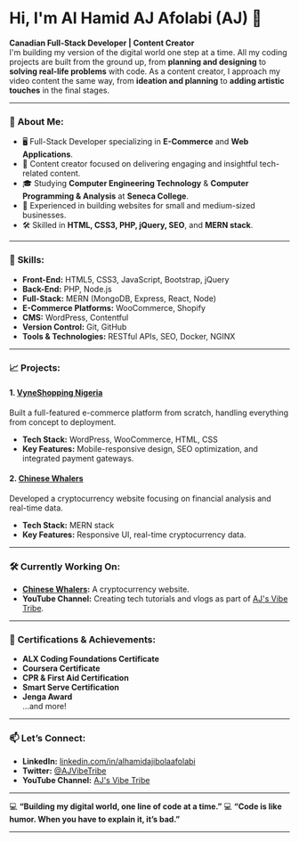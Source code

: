 # Hi, I'm Al Hamid AJ Afolabi (AJ) 👋

**Canadian Full-Stack Developer | Content Creator**  
I'm building my version of the digital world one step at a time. All my coding projects are built from the ground up, from **planning and designing** to **solving real-life problems** with code. As a content creator, I approach my video content the same way, from **ideation and planning** to **adding artistic touches** in the final stages.

---

### 🌟 **About Me:**

- 🖥️ Full-Stack Developer specializing in **E-Commerce** and **Web Applications**.
- 🎥 Content creator focused on delivering engaging and insightful tech-related content.
- 🎓 Studying **Computer Engineering Technology** & **Computer Programming & Analysis** at **Seneca College**.
- 💼 Experienced in building websites for small and medium-sized businesses.
- 🛠️ Skilled in **HTML, CSS3, PHP, jQuery, SEO**, and **MERN stack**.

---

### 🚀 **Skills:**

- **Front-End:** HTML5, CSS3, JavaScript, Bootstrap, jQuery
- **Back-End:** PHP, Node.js
- **Full-Stack:** MERN (MongoDB, Express, React, Node)
- **E-Commerce Platforms:** WooCommerce, Shopify
- **CMS:** WordPress, Contentful
- **Version Control:** Git, GitHub
- **Tools & Technologies:** RESTful APIs, SEO, Docker, NGINX

---

### 📈 **Projects:**

#### 1. [VyneShopping Nigeria](https://github.com/AJVibeTribe/VyneShopping)
Built a full-featured e-commerce platform from scratch, handling everything from concept to deployment.  
- **Tech Stack:** WordPress, WooCommerce, HTML, CSS  
- **Key Features:** Mobile-responsive design, SEO optimization, and integrated payment gateways.

#### 2. [Chinese Whalers](https://github.com/AJVibeTribe/chinesewhalers)
Developed a cryptocurrency website focusing on financial analysis and real-time data.  
- **Tech Stack:** MERN stack  
- **Key Features:** Responsive UI, real-time cryptocurrency data.

---

### 🛠️ **Currently Working On:**

- **[Chinese Whalers](https://github.com/AJVibeTribe/chinesewhalers):** A cryptocurrency website.
- **YouTube Channel:** Creating tech tutorials and vlogs as part of [AJ's Vibe Tribe](https://www.youtube.com/@AJVibeTribe).

---

### 🏅 **Certifications & Achievements:**

- **ALX Coding Foundations Certificate**
- **Coursera Certificate**
- **CPR & First Aid Certification**
- **Smart Serve Certification**
- **Jenga Award**  
...and more!

---

### 📫 **Let’s Connect:**

- **LinkedIn:** [linkedin.com/in/alhamidajibolaafolabi](https://www.linkedin.com/in/alhamidajibolaafolabi)
- **Twitter:** [@AJVibeTribe](https://twitter.com/AJVibeTribe)
- **YouTube Channel:** [AJ's Vibe Tribe](https://www.youtube.com/@AJVibeTribe)

---

💻 **“Building my digital world, one line of code at a time.”**
💻 **“Code is like humor. When you have to explain it, it’s bad.”**

---
